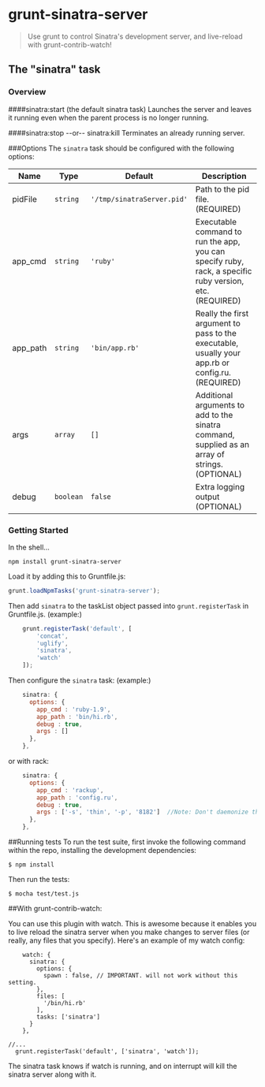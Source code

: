 # grunt-sinatra-server

> Use grunt to control Sinatra's development server, and live-reload with grunt-contrib-watch! 


## The "sinatra" task

### Overview
####sinatra:start (the default sinatra task)
Launches the server and leaves it running even when the parent process is no longer running.

####sinatra:stop --or-- sinatra:kill
Terminates an already running server.

###Options
The `sinatra` task should be configured with the following options:

| Name | Type | Default  | Description                                               |
| -----| ---- | -------- | ----------------------------------------------------------|
| pidFile | `string` | `'/tmp/sinatraServer.pid'` | Path to the pid file. (REQUIRED) |
| app_cmd | `string` | `'ruby'` | Executable command to run the app, you can specify ruby, rack, a specific ruby version, etc. (REQUIRED) |
| app_path | `string` | `'bin/app.rb'` | Really the first argument to pass to the executable, usually your app.rb or config.ru. (REQUIRED) |
| args | `array` | `[]` | Additional arguments to add to the sinatra command, supplied as an array of strings. (OPTIONAL) |
| debug | `boolean` | `false` | Extra logging output (OPTIONAL)                      |



### Getting Started
In the shell...
```shell
npm install grunt-sinatra-server
```

Load it by adding this to Gruntfile.js:

```js
grunt.loadNpmTasks('grunt-sinatra-server');
```
Then add `sinatra` to the taskList object passed into `grunt.registerTask` in Gruntfile.js.
(example:)
```js
	grunt.registerTask('default', [
		'concat',
		'uglify',
		'sinatra',
		'watch'
	]);
```
Then configure the `sinatra` task:
(example:)
```js
    sinatra: {
      options: {
        app_cmd : 'ruby-1.9', 
        app_path : 'bin/hi.rb',
        debug : true,
        args : []
      },
    },
```
or with rack:
```js
    sinatra: {
      options: {
        app_cmd : 'rackup', 
        app_path : 'config.ru',
        debug : true,
        args : ['-s', 'thin', '-p', '8182']  //Note: Don't daemonize the process by adding '-D'.
      },
    },

``` 
##Running tests
To run the test suite, first invoke the following command within the repo, installing the development dependencies:
```shell
$ npm install
```
Then run the tests:
```shell
$ mocha test/test.js
```

##With grunt-contrib-watch:

You can use this plugin with watch. This is awesome because it enables you to live reload the sinatra server when you make changes to server files (or really, any files that you specify). Here's an example of my watch config:

```   
    watch: {
      sinatra: {
        options: {
          spawn : false, // IMPORTANT. will not work without this setting.
        },
        files: [
          '/bin/hi.rb'
        ],
        tasks: ['sinatra'] 
      }
    },
 
//...
  grunt.registerTask('default', ['sinatra', 'watch']);
```
The sinatra task knows if watch is running, and on interrupt will kill the sinatra server along with it.

